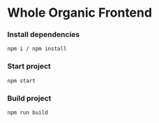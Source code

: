 # Whole Organic Frontend

### Install dependencies

``npm i / npm install``

### Start project

``npm start``

### Build project

``npm run build``
